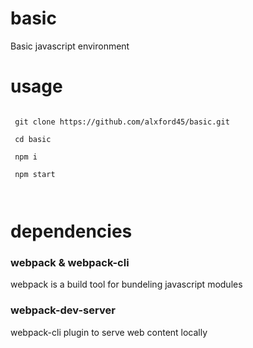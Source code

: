 # basic

Basic javascript environment

# usage

 <code>
 git clone https://github.com/alxford45/basic.git <br/>
 cd basic <br/>
 npm i <br/>
 npm start <br/>
 </code>

# dependencies

### webpack & webpack-cli

webpack is a build tool for bundeling javascript modules

### webpack-dev-server

webpack-cli plugin to serve web content locally
